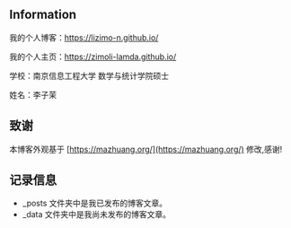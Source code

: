 ## Information

我的个人博客：<https://lizimo-n.github.io/>

我的个人主页：<https://zimoli-lamda.github.io/>

学校：南京信息工程大学 数学与统计学院硕士

姓名：李子茉

## 致谢

本博客外观基于 [https://mazhuang.org/](https://mazhuang.org/) 修改,感谢!

## 记录信息

* _posts 文件夹中是我已发布的博客文章。
* _data 文件夹中是我尚未发布的博客文章。
